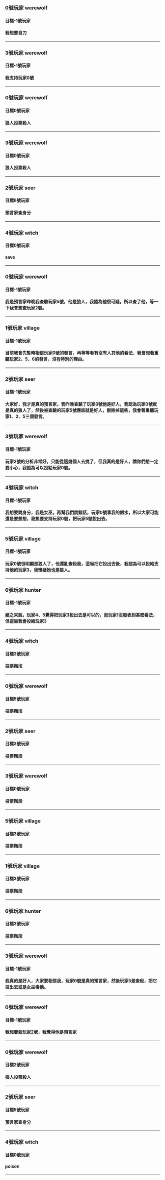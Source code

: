 ### 0號玩家 werewolf
#### 目標-1號玩家
#### 我想要自刀
---
### 3號玩家 werewolf
#### 目標-1號玩家
#### 我支持玩家0號
---
### 0號玩家 werewolf
#### 目標0號玩家
#### 狼人投票殺人
---
### 3號玩家 werewolf
#### 目標0號玩家
#### 狼人投票殺人
---
### 2號玩家 seer
#### 目標6號玩家
#### 預言家查身分
---
### 4號玩家 witch
#### 目標0號玩家
#### save
---
### 0號玩家 werewolf
#### 目標-1號玩家
#### 我是預言家昨晚我查驗玩家5號，他是狼人，我認為他很可疑，所以查了他，等一下我會想查玩家2號。
---
### 1號玩家 village
#### 目標-1號玩家
#### 目前我會先暫時相信玩家0號的發言，再等等看有沒有人其他的看法，我會想著重聽玩家2、5、6的發言，沒有特別的理由。
---
### 2號玩家 seer
#### 目標-1號玩家
#### 大家好，我才是真的預言家，我昨晚查驗了玩家6號他是好人，我認為玩家0號就是真的狼人了，然後被查驗的玩家5號應該就是好人，刪除掉這些，我會著重聽玩家1、2、5三個發言。
---
### 3號玩家 werewolf
#### 目標-1號玩家
#### 玩家2號的分析非常好，只能從這幾個人去挑了，但我真的是好人，請你們想一定要小心，我認為可以投給玩家0號。
---
### 4號玩家 witch
#### 目標-1號玩家
#### 我想要跳身分，我是女巫，再幫我們說錯話，玩家0號事我的銀水，所以大家可能還是要想想，我想要支持玩家0號，把玩家5號投出去。
---
### 5號玩家 village
#### 目標-1號玩家
#### 玩家0號很明顯是狼人了，他還亂查殺我，這局把它投出去後，我認為可以投給支持他的玩家3，我懷疑她也是狼人。
---
### 6號玩家 hunter
#### 目標-1號玩家
#### 總之來說，玩家4、5覺得把玩家3投出去是可以的，而玩家1沒發表到甚麼看法，但這局我會投給玩家3
---
### 4號玩家 witch
#### 目標3號玩家
#### 投票階段
---
### 0號玩家 werewolf
#### 目標5號玩家
#### 投票階段
---
### 2號玩家 seer
#### 目標3號玩家
#### 投票階段
---
### 3號玩家 werewolf
#### 目標0號玩家
#### 投票階段
---
### 5號玩家 village
#### 目標3號玩家
#### 投票階段
---
### 1號玩家 village
#### 目標3號玩家
#### 投票階段
---
### 6號玩家 hunter
#### 目標3號玩家
#### 投票階段
---
### 3號玩家 werewolf
#### 目標-1號玩家
#### 我真的是好人，大家要相信我，玩家0號是真的預言家，然後玩家5是查殺，把它投出去或是女巫毒他。
---
### 0號玩家 werewolf
#### 目標-1號玩家
#### 我想要殺玩家2號，我覺得他是預言家
---
### 0號玩家 werewolf
#### 目標2號玩家
#### 狼人投票殺人
---
### 2號玩家 seer
#### 目標5號玩家
#### 預言家查身分
---
### 4號玩家 witch
#### 目標0號玩家
#### poison
---
